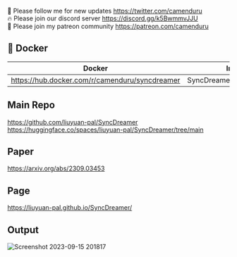 🐣 Please follow me for new updates https://twitter.com/camenduru <br />
🔥 Please join our discord server https://discord.gg/k5BwmmvJJU <br />
🥳 Please join my patreon community https://patreon.com/camenduru <br />

## 🐳 Docker

| Docker | Info
| --- | --- |
https://hub.docker.com/r/camenduru/syncdreamer | SyncDreamer_gradio_colab

## Main Repo
https://github.com/liuyuan-pal/SyncDreamer <br />
https://huggingface.co/spaces/liuyuan-pal/SyncDreamer/tree/main <br />

## Paper
https://arxiv.org/abs/2309.03453

## Page
https://liuyuan-pal.github.io/SyncDreamer/

## Output

![Screenshot 2023-09-15 201817](https://github.com/camenduru/SyncDreamer-colab/assets/54370274/da82454e-63f1-4b6e-8632-bc010bc9c05e)

